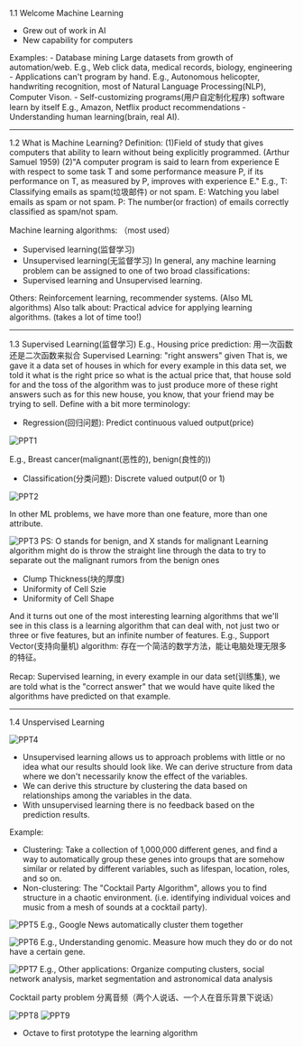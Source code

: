 1.1 Welcome
Machine Learning
  - Grew out of work in AI
  - New capability for computers
  
  Examples:
    - Database mining
        Large datasets from growth of automation/web.
        E.g., Web click data, medical records, biology, engineering
    - Applications can't program by hand.
        E.g., Autonomous helicopter, handwriting recognition, most of Natural Language Processing(NLP), Computer Vison.
    - Self-customizing programs(用户自定制化程序) software learn by itself
        E.g., Amazon, Netflix product recommendations
    - Understanding human learning(brain, real AI).

--------------------------------------------------------------------------------------------------------------------------------------- 
1.2 What is Machine Learning?
Definition: (1)Field of study that gives computers that ability to learn without being explicitly programmed. (Arthur Samuel 1959)
(2)"A computer program is said to learn from experience E with respect to some task T and some performance measure P, if its performance
on T, as measured by P, improves with experience E."
E.g., T: Classifying emails as spam(垃圾邮件) or not spam.  E: Watching you label emails as spam or not spam.  P: The number(or fraction)
of emails correctly classified as spam/not spam.

Machine learning algorithms: （most used）
  - Supervised learning(监督学习)
  - Unsupervised learning(无监督学习)
In general, any machine learning problem can be assigned to one of two broad classifications:
  - Supervised learning and Unsupervised learning.

Others: Reinforcement learning, recommender systems. (Also ML algorithms)
Also talk about: Practical advice for applying learning algorithms. (takes a lot of time too!)

---------------------------------------------------------------------------------------------------------------------------------------
1.3 Supervised Learning(监督学习)
E.g., Housing price prediction: 用一次函数还是二次函数来拟合
Supervised Learning: "right answers" given
That is, we gave it a data set of houses in which for every example in this data set, we told it what is the right price so what is the
actual price that, that house sold for and the toss of the algorithm was to just produce more of these right answers such as for this 
new house, you know, that your friend may be trying to sell.
Define with a bit more terminology: 
 - Regression(回归问题): Predict continuous valued output(price)

![PPT1](https://github.com/SicongLiang/Machine-Learning/blob/master/week1/1.JPG)

E.g., Breast cancer(malignant(恶性的), benign(良性的))
 - Classification(分类问题): Discrete valued output(0 or 1)

![PPT2](https://github.com/SicongLiang/Machine-Learning/blob/master/week1/2.JPG)

In other ML problems, we have more than one feature, more than one attribute.

![PPT3](https://github.com/SicongLiang/Machine-Learning/blob/master/week1/3.JPG)
PS: O stands for benign, and X stands for malignant
Learning algorithm might do is throw the straight line through the data to try to separate out the malignant rumors from the benign ones
- Clump Thickness(块的厚度)
- Uniformity of Cell Szie
- Uniformity of Cell Shape

And it turns out one of the most interesting learning algorithms that we'll see in this class is a learning algorithm that can deal with, not just two or three or five features, but an infinite number of features.
E.g., Support Vector(支持向量机) algorithm: 存在一个简洁的数学方法，能让电脑处理无限多的特征。

Recap: Supervised learning, in every example in our data set(训练集), we are told what is the "correct answer" that we would have quite liked the algorithms have predicted on that example.

---------------------------------------------------------------------------------------------------------------------------------------
1.4 Unspervised Learning

![PPT4](https://github.com/SicongLiang/Machine-Learning/blob/master/week1/4.JPG)
- Unsupervised learning allows us to approach problems with little or no idea what our results should look like. We can derive structure from data where we don't necessarily know the effect of the variables.
- We can derive this structure by clustering the data based on relationships among the variables in the data.
- With unsupervised learning there is no feedback based on the prediction results.

Example:
 - Clustering: Take a collection of 1,000,000 different genes, and find a way to automatically group these genes into groups that are somehow similar or related by different variables, such as lifespan, location, roles, and so on.
 - Non-clustering: The "Cocktail Party Algorithm", allows you to find structure in a chaotic environment. (i.e. identifying individual voices and music from a mesh of sounds at a cocktail party).

![PPT5](https://github.com/SicongLiang/Machine-Learning/blob/master/week1/5.JPG)
E.g., Google News automatically cluster them together

![PPT6](https://github.com/SicongLiang/Machine-Learning/blob/master/week1/6.JPG)
E.g., Understanding genomic. Measure how much they do or do not have a certain gene.

![PPT7](https://github.com/SicongLiang/Machine-Learning/blob/master/week1/7.JPG)
E.g., Other applications: Organize computing clusters, social network analysis, market segmentation and astronomical data analysis

Cocktail party problem  分离音频（两个人说话、一个人在音乐背景下说话）

![PPT8](https://github.com/SicongLiang/Machine-Learning/blob/master/week1/8.JPG)
![PPT9](https://github.com/SicongLiang/Machine-Learning/blob/master/week1/9.JPG)
- Octave to first prototype the learning algorithm
